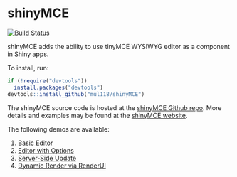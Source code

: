 # shinyMCE

[![Build Status](https://travis-ci.org/mul118/shinyMCE.svg?branch=master)](https://travis-ci.org/mul118/shinyMCE)

shinyMCE adds the ability to use tinyMCE WYSIWYG editor as a component
    in Shiny apps.

To install, run:

```r
if (!require("devtools"))
  install.packages("devtools")
devtools::install_github("mul118/shinyMCE")
```

The shinyMCE source code is hosted at the [shinyMCE Github repo](https://github.com/mul118/shinyMCE).  More details and examples may be found at the [shinyMCE website](http://mul118.github.io/shinyMCE/).

The following demos are available:

1. [Basic Editor](https://iheart.shinyapps.io/shinyMCE-01-basic/)
2. [Editor with Options](https://iheart.shinyapps.io/shinyMCE-02-options/)
3. [Server-Side Update](https://iheart.shinyapps.io/shinyMCE-03-update/)
4. [Dynamic Render via RenderUI](https://iheart.shinyapps.io/shinyMCE-04-renderUI/)
